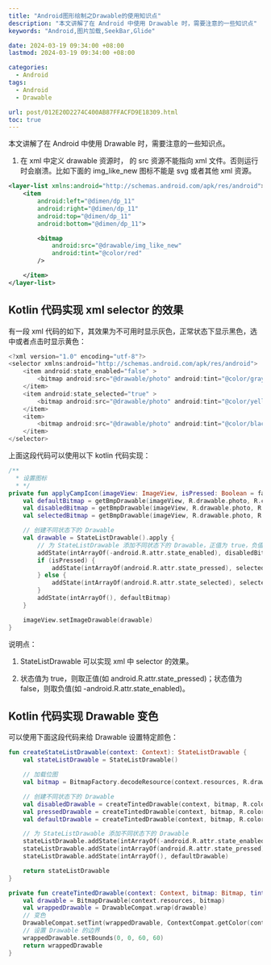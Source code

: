 ```yaml
---
title: "Android图形绘制之Drawable的使用知识点"
description: "本文讲解了在 Android 中使用 Drawable 时，需要注意的一些知识点"
keywords: "Android,图片加载,SeekBar,Glide"

date: 2024-03-19 09:34:00 +08:00
lastmod: 2024-03-19 09:34:00 +08:00

categories:
  - Android
tags:
  - Android
  - Drawable

url: post/012E20D2274C400AB87FFACFD9E18309.html
toc: true
---
```


本文讲解了在 Android 中使用 Drawable 时，需要注意的一些知识点。

<!--More-->

1. 在 xml 中定义 drawable 资源时，<bitmap> 的 src 资源不能指向 xml 文件。否则运行时会崩溃。比如下面的 img_like_new 图标不能是 svg 或者其他 xml 资源。

```xml
<layer-list xmlns:android="http://schemas.android.com/apk/res/android">
    <item
        android:left="@dimen/dp_11"
        android:right="@dimen/dp_11"
        android:top="@dimen/dp_11"
        android:bottom="@dimen/dp_11">

        <bitmap 
            android:src="@drawable/img_like_new"
            android:tint="@color/red"
        />

    </item>
</layer-list>
```

## Kotlin 代码实现 xml selector 的效果

有一段 xml 代码的如下，其效果为不可用时显示灰色，正常状态下显示黑色，选中或者点击时显示黄色：

```kotlin
<?xml version="1.0" encoding="utf-8"?>
<selector xmlns:android="http://schemas.android.com/apk/res/android">
    <item android:state_enabled="false" >
        <bitmap android:src="@drawable/photo" android:tint="@color/gray"/>
    </item>
    <item android:state_selected="true" >
        <bitmap android:src="@drawable/photo" android:tint="@color/yellow" />
    </item>
    <item>
        <bitmap android:src="@drawable/photo" android:tint="@color/black"/>
    </item>
</selector>
```

上面这段代码可以使用以下 kotlin 代码实现：

```kotlin
/**
  * 设置图标
  * */
private fun applyCampIcon(imageView: ImageView, isPressed: Boolean = false) {
    val defaultBitmap = getBmpDrawable(imageView, R.drawable.photo, R.color.black) ?: return
    val disabledBitmap = getBmpDrawable(imageView, R.drawable.photo, R.color.gray) ?: return
    val selectedBitmap = getBmpDrawable(imageView, R.drawable.photo, R.color.yellow) ?: return

    // 创建不同状态下的 Drawable
    val drawable = StateListDrawable().apply {
        // 为 StateListDrawable 添加不同状态下的 Drawable，正值为 true，负值为 false
        addState(intArrayOf(-android.R.attr.state_enabled), disabledBitmap)
        if (isPressed) {
            addState(intArrayOf(android.R.attr.state_pressed), selectedBitmap)
        } else {
            addState(intArrayOf(android.R.attr.state_selected), selectedBitmap)
        }
        addState(intArrayOf(), defaultBitmap)
    }

    imageView.setImageDrawable(drawable)
}
```

说明点：

1. StateListDrawable 可以实现 xml 中 selector 的效果。

2. 状态值为 true，则取正值(如 android.R.attr.state_pressed)；状态值为 false，则取负值(如 -android.R.attr.state_enabled)。

## Kotlin 代码实现 Drawable 变色

可以使用下面这段代码来给 Drawable 设置特定颜色：

```kotlin
fun createStateListDrawable(context: Context): StateListDrawable {
    val stateListDrawable = StateListDrawable()

    // 加载位图
    val bitmap = BitmapFactory.decodeResource(context.resources, R.drawable.photo)

    // 创建不同状态下的 Drawable
    val disabledDrawable = createTintedDrawable(context, bitmap, R.color.gray)
    val pressedDrawable = createTintedDrawable(context, bitmap, R.color.yellow)
    val defaultDrawable = createTintedDrawable(context, bitmap, R.color.black)

    // 为 StateListDrawable 添加不同状态下的 Drawable
    stateListDrawable.addState(intArrayOf(-android.R.attr.state_enabled), disabledDrawable)
    stateListDrawable.addState(intArrayOf(android.R.attr.state_pressed), pressedDrawable)
    stateListDrawable.addState(intArrayOf(), defaultDrawable)

    return stateListDrawable
}

private fun createTintedDrawable(context: Context, bitmap: Bitmap, tintColorResId: Int): Drawable {
    val drawable = BitmapDrawable(context.resources, bitmap)
    val wrappedDrawable = DrawableCompat.wrap(drawable)
    // 变色
    DrawableCompat.setTint(wrappedDrawable, ContextCompat.getColor(context, tintColorResId))
    // 设置 Drawable 的边界
    wrappedDrawable.setBounds(0, 0, 60, 60)
    return wrappedDrawable
}
```